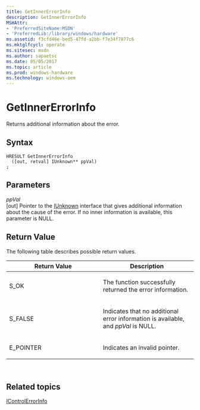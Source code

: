 ```yaml
---
title: GetInnerErrorInfo
description: GetInnerErrorInfo
MSHAttr:
- 'PreferredSiteName:MSDN'
- 'PreferredLib:/library/windows/hardware'
ms.assetid: f3cfd46e-bed5-47fd-a2bb-f7e34f7877c6
ms.mktglfcycl: operate
ms.sitesec: msdn
ms.author: sapaetsc
ms.date: 05/05/2017
ms.topic: article
ms.prod: windows-hardware
ms.technology: windows-oem
---
```


# GetInnerErrorInfo


Returns additional information about the error.

## Syntax


```
HRESULT GetInnerErrorInfo
  ([out, retval] IUnknown** ppVal)
;
```

## Parameters


<a href="" id="ppval"></a>*ppVal*  
\[out\] Pointer to the [IUnknown](http://go.microsoft.com/fwlink/p/?linkid=217447) interface that gives additional information about the cause of the error. If no inner information is available, this parameter is NULL.

## Return Value


The following table describes possible return values.

<table>
<colgroup>
<col width="50%" />
<col width="50%" />
</colgroup>
<thead>
<tr class="header">
<th>Return Value</th>
<th>Description</th>
</tr>
</thead>
<tbody>
<tr class="odd">
<td><p>S_OK</p></td>
<td><p>The function successfully returned the error information.</p></td>
</tr>
<tr class="even">
<td><p>S_FALSE</p></td>
<td><p>Indicates that no additional error information is available, and <em>ppVal</em> is NULL.</p></td>
</tr>
<tr class="odd">
<td><p>E_POINTER</p></td>
<td><p>Indicates an invalid pointer.</p></td>
</tr>
</tbody>
</table>

 

## Related topics


[IControlErrorInfo](icontrolerrorinfo.md)

 

 







